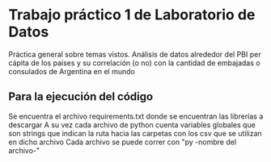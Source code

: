 # Trabajo práctico 1 de Laboratorio de Datos
Práctica general sobre temas vistos.
Análisis de datos alrededor del PBI per cápita de los países y su correlación (o no) con la cantidad de embajadas o consulados de Argentina en el mundo

## Para la ejecución del código
Se encuentra el archivo requirements.txt donde se encuentran las librerías a descargar
A su vez cada archivo de python cuenta variables globales que son strings que indican la ruta hacia las carpetas con los csv que se utilizan en dicho archivo
Cada archivo se puede correr con "py -nombre del archivo-"